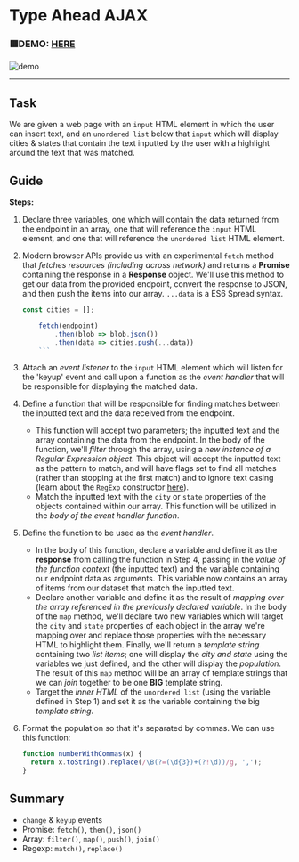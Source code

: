 # Type Ahead AJAX

### 🟥DEMO: [HERE](https://mitzelldone.github.io/JavaScript30/The%2030%20Projects/06%20-%20Type%20Ahead/index.html)

![demo](../06%20-%20Type%20Ahead/demo.gif)

---

## Task

We are given a web page with an `input` HTML element in which the user can insert
text, and an `unordered list` below that `input` which will display cities & states
that contain the text inputted by the user with a highlight around the text that
was matched.

## Guide

**Steps:**

1.  Declare three variables, one which will contain the data returned from the endpoint in an
    array, one that will reference the `input` HTML element, and one that will reference the
    `unordered list` HTML element.

2.  Modern browser APIs provide us with an experimental `fetch` method that _fetches resources
    (including across network)_ and returns a **Promise** containing the response in a **Response**
    object. We'll use this method to get our data from the provided endpoint, convert the response
    to JSON, and then push the items into our array. `...data` is a ES6 Spread syntax.

    ````JavaScript
    const cities = [];

        fetch(endpoint)
            .then(blob => blob.json())
            .then(data => cities.push(...data))
        ```

    ````

3.  Attach an _event listener_ to the `input` HTML element which will listen for the 'keyup' event
    and call upon a function as the _event handler_ that will be responsible for displaying
    the matched data.

4.  Define a function that will be responsible for finding matches between the inputted text
    and the data received from the endpoint.

    - This function will accept two parameters; the inputted text and the array containing the
      data from the endpoint. In the body of the function, we'll _filter_ through the array, using a
      _new instance of a Regular Expression object_. This object will accept the inputted text
      as the pattern to match, and will have flags set to find all matches (rather than stopping
      at the first match) and to ignore text casing (learn about the `RegExp` constructor
      [here](https://developer.mozilla.org/en-US/docs/Web/JavaScript/Reference/Global_Objects/RegExp)).
    - Match the inputted text with the `city` or `state` properties of the objects contained within
      our array. This function will be utilized in the _body of the event handler function_.

5.  Define the function to be used as the _event handler_.
    - In the body of this function, declare a variable and define it as the **response** from
      calling the function in Step 4, passing in the _value of the function context_ (the
      inputted text) and the variable containing our endpoint data as arguments. This variable
      now contains an array of items from our dataset that match the inputted text.
    - Declare another variable and define it as the result of _mapping over the array
      referenced in the previously declared variable_. In the body of the `map` method, we'll
      declare two new variables which will target the `city` and `state` properties of each
      object in the array we're mapping over and replace those properties with the necessary
      HTML to highlight them. Finally, we'll return a _template string_ containing two _list items_;
      one will display the _city and state_ using the variables we just defined, and the
      other will display the _population_. The result of this `map` method will be an array
      of template strings that we can _join_ together to be one **BIG** template string.
    - Target the _inner HTML_ of the `unordered list` (using the variable defined in Step 1) and
      set it as the variable containing the big _template string_.
6.  Format the population so that it's separated by commas. We can use this function:

    ```JavaScript
    function numberWithCommas(x) {
      return x.toString().replace(/\B(?=(\d{3})+(?!\d))/g, ',');
    }
    ```

## Summary

- `change` & `keyup` events
- Promise: `fetch()`, `then()`, `json()`
- Array: `filter()`, `map()`, `push()`, `join()`
- Regexp: `match()`, `replace()`
